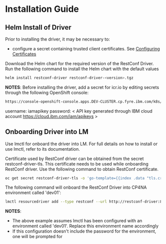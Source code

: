 # Installation Guide

## Helm Install of Driver

Prior to installing the driver, it may be necessary to:
- configure a secret containing trusted client certificates. See [Configuring Certificates](ConfiguringCertificates.md)


Download the Helm chart for the required version of the RestConf Driver. Run the following command to install the Helm chart with the default values

```bash
helm install restconf-driver restconf-driver-<version>.tgz
```
**NOTES**:
 Before installing the driver, add a secret for icr.io by editing secrets through the following OpenShift console:

```bash
https://console-openshift-console.apps.DEV-CLUSTER.cp.fyre.ibm.com/k8s/ns/openshift-config/secrets/pull-secret/edit
```
username: iamapikey
password: < API key generated through IBM cloud account https://cloud.ibm.com/iam/apikeys >

## Onboarding Driver into LM

Use lmctl for onboard the driver into LM. For full details on how to install or use lmctl, refer to its documentation.

Certificate used by RestConf driver can be obtained from the secret restconf-driver-tls. This certificate needs to be used while onboarding RestConf driver. Use the following command to obtain RestConf certificate.
```bash
oc get secret restconf-driver-tls -o 'go-template={{index .data "tls.crt"}}' | base64 -d > restconf-driver-tls.pem
```

The following command will onboard the RestConf Driver into CP4NA environment called 'dev01':

```bash
lmctl resourcedriver add --type restconf --url http://restconf-driver:8196 dev01  --certificate restconf-driver-tls.pem
```

**NOTES**:
- The above example assumes lmctl has been configured with an environment called 'dev01'. Replace this environment name accordingly
- If this configuration doesn't include the password for the environment, one will be prompted for

